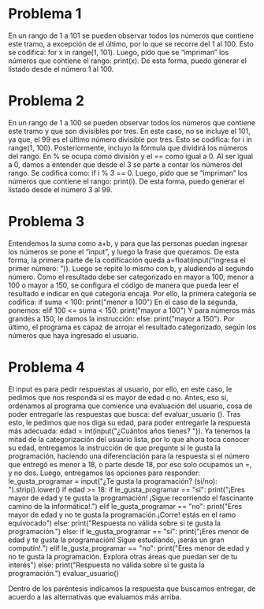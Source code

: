 # Problema 1 
En un rango de 1 a 101 se pueden observar todos los números que contiene este tramo, a excepción de el último, por lo que se recorre del 1 al 100. Esto se codifica: for x in range(1, 101). Luego, pido que se “impriman” los números que contiene el rango: print(x). De esta forma, puedo generar el listado desde el número 1 al 100. 

# Problema 2 
En un rango de 1 a 100 se pueden observar todos los números que contiene este tramo y que son divisibles por tres. En este caso, no se incluye el 101, ya que, el 99 es el último número divisible por tres. Esto se codifica: for i in range(1, 100). Posteriormente, incluyo la fórmula que dividirá los números del rango. En % se ocupa como división y el == como igual a 0. Al ser igual a 0, damos a entender que desde el 3 se parte a contar los números del rango. Se codifica como: if i % 3 == 0. 
Luego, pido que se “impriman” los números que contiene el rango: print(i). De esta forma, puedo generar el listado desde el número 3 al 99.  

# Problema 3 
Entendemos la suma como a+b, y para que las personas puedan ingresar los números se pone el “input”, y luego la frase que queramos. De esta forma, la primera parte de la codificación queda a=float(input(“ingresa el primer número: ”)). Luego se repite lo mismo con b, y aludiendo al segundo número. Como el resultado debe ser categorizado en mayor a 100, menor a 100 o mayor a 150, se configura el código de manera que pueda leer el resultado e indicar en qué categoría encaja. Por ello, la primera categoría se codifica:
if suma < 100:
    print("menor a 100")
En el caso de la segunda, ponemos:
elif 100 <= suma < 150:
    print("mayor a 100")
Y para números más grandes a 150, le damos la instrucción: 
else:
    print("mayor a 150"). 
Por último, el programa es capaz de arrojar el resultado categorizado, según los números que haya ingresado el usuario. 

# Problema 4
El input es para pedir respuestas al usuario, por ello, en este caso, le pedimos que nos responda si es mayor de edad o no. Antes, eso si, ordenamos al programa que comience una evaluación del usuario, cosa de poder entregarle las respuestas que busca: def evaluar_usuario (). 
Tras esto, le pedimos que nos diga su edad, para poder entregarle la respuesta más adecuada: edad = int(input("¿Cuántos años tienes? ")). 
Ya tenemos la mitad de la categorización del usuario lista, por lo que ahora toca conocer su edad, entregamos la instrucción de que pregunte si le gusta la programación, haciendo una diferenciación para la respuesta si el número que entregó es menor a 18, o parte desde 18, por eso solo ocupamos un =, y no dos. Luego, entregamos las opciones para responder: 
le_gusta_programar = input("¿Te gusta la programación? (sí/no): ").strip().lower()
    if edad >= 18:
        if le_gusta_programar == "sí":
            print("¡Eres mayor de edad y te gusta la programación! ¡Sigue recorriendo el fascinante camino de la informática!.")
        elif le_gusta_programar == "no":
            print("Eres mayor de edad y no te gusta la programación.¡Corre! estás en el ramo equivocado")
        else:
            print("Respuesta no válida sobre si te gusta la programación.")
    else:
        if le_gusta_programar == "sí":
            print("¡Eres menor de edad y te gusta la programación! Sigue estudiando, ¡serás un gran computín!.")
        elif le_gusta_programar == "no":
            print("Eres menor de edad y no te gusta la programación. Explora otras áreas que puedan ser de tu interés")
        else:
            print("Respuesta no válida sobre si te gusta la programación.")
evaluar_usuario()

Dentro de los paréntesis indicamos la respuesta que buscamos entregar, de acuerdo a las alternativas que evaluamos más arriba. 




